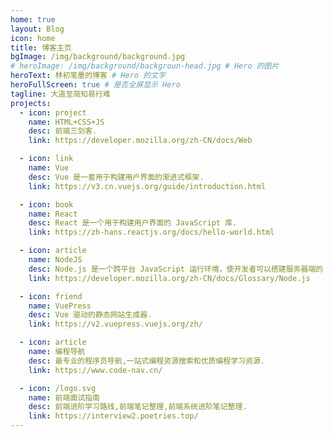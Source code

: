```yaml
---
home: true
layout: Blog
icon: home
title: 博客主页
bgImage: /img/background/background.jpg
# heroImage: /img/background/backgroun-head.jpg # Hero 的图片
heroText: 林初笔墨的博客 # Hero 的文字
heroFullScreen: true # 是否全屏显示 Hero
tagline: 大道至简知易行难
projects:
  - icon: project
    name: HTML+CSS+JS
    desc: 前端三剑客.
    link: https://developer.mozilla.org/zh-CN/docs/Web

  - icon: link
    name: Vue
    desc: Vue 是一套用于构建用户界面的渐进式框架.
    link: https://v3.cn.vuejs.org/guide/introduction.html

  - icon: book
    name: React
    desc: React 是一个用于构建用户界面的 JavaScript 库.
    link: https://zh-hans.reactjs.org/docs/hello-world.html

  - icon: article
    name: NodeJS
    desc: Node.js 是一个跨平台 JavaScript 运行环境，使开发者可以搭建服务器端的 JavaScript 应用程序.
    link: https://developer.mozilla.org/zh-CN/docs/Glossary/Node.js

  - icon: friend
    name: VuePress
    desc: Vue 驱动的静态网站生成器.
    link: https://v2.vuepress.vuejs.org/zh/

  - icon: article
    name: 编程导航
    desc: 最专业的程序员导航,一站式编程资源搜索和优质编程学习资源.
    link: https://www.code-nav.cn/

  - icon: /logo.svg
    name: 前端面试指南
    desc: 前端进阶学习路线,前端笔记整理,前端系统进阶笔记整理.
    link: https://interview2.poetries.top/
---
```

